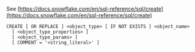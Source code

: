 See [https://docs.snowflake.com/en/sql-reference/sql/create](https://docs.snowflake.com/en/sql-reference/sql/create)
```
CREATE [ OR REPLACE ] <object_type> [ IF NOT EXISTS ] <object_name>
  [ <object_type_properties> ]
  [ <object_type_params> ]
  [ COMMENT = '<string_literal>' ]
```
